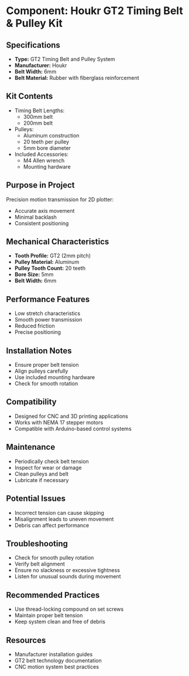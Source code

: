 # Component: Houkr GT2 Timing Belt & Pulley Kit

## Specifications
- **Type:** GT2 Timing Belt and Pulley System
- **Manufacturer:** Houkr
- **Belt Width:** 6mm
- **Belt Material:** Rubber with fiberglass reinforcement

## Kit Contents
- Timing Belt Lengths:
  - 300mm belt
  - 200mm belt
- Pulleys:
  - Aluminum construction
  - 20 teeth per pulley
  - 5mm bore diameter
- Included Accessories:
  - M4 Allen wrench
  - Mounting hardware

## Purpose in Project
Precision motion transmission for 2D plotter:
- Accurate axis movement
- Minimal backlash
- Consistent positioning

## Mechanical Characteristics
- **Tooth Profile:** GT2 (2mm pitch)
- **Pulley Material:** Aluminum
- **Pulley Tooth Count:** 20 teeth
- **Bore Size:** 5mm
- **Belt Width:** 6mm

## Performance Features
- Low stretch characteristics
- Smooth power transmission
- Reduced friction
- Precise positioning

## Installation Notes
- Ensure proper belt tension
- Align pulleys carefully
- Use included mounting hardware
- Check for smooth rotation

## Compatibility
- Designed for CNC and 3D printing applications
- Works with NEMA 17 stepper motors
- Compatible with Arduino-based control systems

## Maintenance
- Periodically check belt tension
- Inspect for wear or damage
- Clean pulleys and belt
- Lubricate if necessary

## Potential Issues
- Incorrect tension can cause skipping
- Misalignment leads to uneven movement
- Debris can affect performance

## Troubleshooting
- Check for smooth pulley rotation
- Verify belt alignment
- Ensure no slackness or excessive tightness
- Listen for unusual sounds during movement

## Recommended Practices
- Use thread-locking compound on set screws
- Maintain proper belt tension
- Keep system clean and free of debris

## Resources
- Manufacturer installation guides
- GT2 belt technology documentation
- CNC motion system best practices
